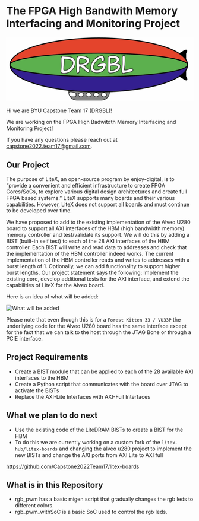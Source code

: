 # The FPGA High Bandwith Memory Interfacing and Monitoring Project

![DRGBL Logo](/docs/FDB273BD-66BB-4464-9FAC-8E479D60BDC9.jpeg)

Hi we are BYU Capstone Team 17 (DRGBL)!

We are working on the FPGA High Badwitdth Memory Interfacing and Monitoring Project!

If you have any questions please reach out at capstone2022.team17@gmail.com.

## Our Project

The purpose of LiteX, an open-source program by enjoy-digital, is to “provide a convenient and efficient infrastructure to create FPGA Cores/SoCs, to explore various digital design architectures and create full FPGA based systems.” LiteX supports many boards and their various capabilities. However, LiteX does not support all boards and must continue to be developed over time. 

We have proposed to add to the existing implementation of the Alveo U280 board to support all AXI interfaces of the HBM (high bandwidth memory) memory controller and test/validate its support. We will do this by adding a BIST (built-in self test) to each of the 28 AXI interfaces of the HBM controller. Each BIST will write and read data to addresses and check that the implementation of the HBM controller indeed works. The current implementation of the HBM controller reads and writes to addresses with a burst length of 1. Optionally, we can add functionality to support higher burst lengths.
Our project statement says the following: Implement the existing core, develop additional tests for the AXI interface, and extend the capabilities of LiteX for the Alveo board.

Here is an idea of what will be added:

![What will be added](https://drive.google.com/uc?export=view&id=1aRLhPtZqdgbAqefOp2Rm0oeTggE13nZW)

Please note that even though this is for a `Forest Kitten 33 / VU33P` the underliying code for the Alveo U280 board has the same interface except for the fact that we can talk to the host through the JTAG Bone or through a PCIE interface.

## Project Requirements
* Create a BIST module that can be applied to each of the 28 available AXI interfaces to the HBM
* Create a Python script that communicates with the board over JTAG to activate the BISTs
* Replace the AXI-Lite Interfaces with AXI-Full Interfaces

## What we plan to do next
* Use the existing code of the LiteDRAM BISTs to create a BIST for the HBM
* To do this we are currently working on a custom fork of the `litex-hub/litex-boards` and changing the alveo u280 project to implement the new BISTs and change the AXI ports from AXI Lite to AXI full

https://github.com/Capstone2022Team17/litex-boards

## What is in this Repository
* rgb_pwm has a basic migen script that gradually changes the rgb leds to different colors.
* rgb_pwm_withSoC is a basic SoC used to control the rgb leds.
